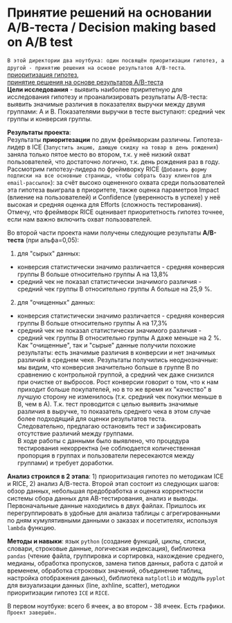 # Принятие решений на основании А/В-теста / Decision making based on A/B test

`В этой директории два ноутбука: один посвящён приоритизации гипотез, а другой - принятию решения на основе результатов А/В-теста`.   
[приоритизация гипотез](https://github.com/IrinaTetereva/Yandex.Practikum_DA/blob/main/8_AB-test_increase_in_revenue/hypothesis.ipynb),  
[принятие решения на основе результатов А/В-теста](https://github.com/IrinaTetereva/Yandex.Practikum_DA/blob/main/8_AB-test_increase_in_revenue/AB-test_increase_in_revenue.ipynb)   
**Цели исследования** - выявить наиболее приритетную для исследования гипотезу и проанализировать результаты А/В-теста: выявить значимые различия в показателях выручки между двумя группами: А и В. Показателями выручки в тесте выступают: средний чек группы и конверсия группы.   

**Результаты проекта**:   
Результаты **приоритезации** по двум фреймворкам различны. Гипотеза-лидер в ICE (`Запустить акцию, дающую скидку на товар в день рождения`) заняла только пятое место во втором, т.к. у неё низкий охват пользователей, что достаточно логично, т.к. день рождения раз в году.  
Рассмотрим гипотезу-лидера по фреймворку RICE (`Добавить форму подписки на все основные страницы, чтобы собрать базу клиентов для email-рассылок`): за счёт высоко оцененного охвата среди пользователей эта гипотеза выиграла в приоритете, также оценка параметров Impact (влиение на пользователей) и Confidence (уверенность в успехе) у неё высокая и средняя оценка для Efforts (сложность тестирования).  
Отмечу, что фреймворк RICE оценивает приоритетность гипотез точнее, если нам важно включить охват пользователей.  

Во второй части проекта нами получены следующие результаты **А/В-теста** (при альфа=0,05):  
1) для "сырых" данных:  
- конверсия статистически значимо различается - средняя конверсия группы В больше относительно группы А на 13,8%  
- средний чек не показал статистически значимого различия - средний чек группы В относительно группы А больше на 25,9 %.    
2) для "очищенных" данных:  
- конверсия статистически значимо различается - средняя конверсия группы В больше относительно группы А на 17,3%  
- средний чек не показал статистически значимого различия - средний чек группы В относительно группы А даже меньше на 2 %.  
Как "очищенные", так и "сырые" данные получили похожие результаты: есть значимые различия в конверсии и нет значимых различий в среднем чеке. Результаты получились неоднозначные: мы видим, что конверсия значительно больше в группе В по сравнению с контрольной группой, а средний чек даже снизился при очистке от выбросов. Рост конверсии говорит о том, что к нам приходит больше покупателей, но в то же время их "качество" в лучшую сторону не изменилось (т.к. средний чек покупки меньше в В, чем в А). Т.к. тест проводится с целью выявить значимые различия в выручке, то показатель среднего чека в этом случае более подходящий для оценки результатов теста.   
Следовательно, предлагаю остановить тест и зафиксировать отсутствие различий между группами.   
В ходе работы с данными было выявлено, что процедура тестирования некорректна (не соблюдается количественная пропорция в группах и пользователи пересекаются между группами) и требует доработки.  

**Анализ строился в 2 этапа**: 1) приоритизация гипотез по методикам ICE и RICE, 2) анализ А/В-теста. Второй этап состоит из следующих шагов: обзор данных, небольшая предобработка и оценка корректности системы сбора данных для АВ-тестирования, анализ и выводы. Первоначальные данные находились в двух файлах. Пришлось их перегруппировать в удобные для анализа таблицы с агрегированными по дням кумулятивными данными о заказах и посетителях, используя `lambda` функцию.    
 
**Методы и навыки**: язык `python` (создание функций, циклы, списки, словари, строковые данные, логическая индексация), библиотека `pandas` (чтение файла, группировка и сортировка, нахождение среднего, медианы, обработка пропусков, замена типов данных, работа с датой и временем, обработка строковых значений, объединение таблиц, настройка отображения данных), библиотека `matplotlib` и модуль `pyplot` для визуализации данных (line, axhline, scatter), методики приоритизации гипотез  `ICE` и `RICE`.

В первом ноутбуке: всего 6 ячеек, а во втором - 38 ячеек. Есть графики.  
`Проект завершён.`
